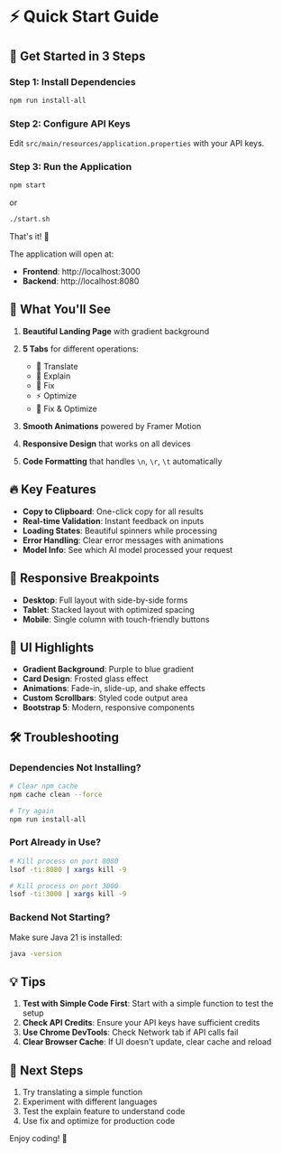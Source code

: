 # ⚡ Quick Start Guide

## 🎯 Get Started in 3 Steps

### Step 1: Install Dependencies
```bash
npm run install-all
```

### Step 2: Configure API Keys
Edit `src/main/resources/application.properties` with your API keys.

### Step 3: Run the Application
```bash
npm start
```
or
```bash
./start.sh
```

That's it! 🎉

The application will open at:
- **Frontend**: http://localhost:3000
- **Backend**: http://localhost:8080

## 🎨 What You'll See

1. **Beautiful Landing Page** with gradient background
2. **5 Tabs** for different operations:
   - 🔄 Translate
   - 📖 Explain
   - 🔧 Fix
   - ⚡ Optimize
   - 🎯 Fix & Optimize

3. **Smooth Animations** powered by Framer Motion
4. **Responsive Design** that works on all devices
5. **Code Formatting** that handles `\n`, `\r`, `\t` automatically

## 🔥 Key Features

- **Copy to Clipboard**: One-click copy for all results
- **Real-time Validation**: Instant feedback on inputs
- **Loading States**: Beautiful spinners while processing
- **Error Handling**: Clear error messages with animations
- **Model Info**: See which AI model processed your request

## 📱 Responsive Breakpoints

- **Desktop**: Full layout with side-by-side forms
- **Tablet**: Stacked layout with optimized spacing
- **Mobile**: Single column with touch-friendly buttons

## 🎨 UI Highlights

- **Gradient Background**: Purple to blue gradient
- **Card Design**: Frosted glass effect
- **Animations**: Fade-in, slide-up, and shake effects
- **Custom Scrollbars**: Styled code output area
- **Bootstrap 5**: Modern, responsive components

## 🛠️ Troubleshooting

### Dependencies Not Installing?
```bash
# Clear npm cache
npm cache clean --force

# Try again
npm run install-all
```

### Port Already in Use?
```bash
# Kill process on port 8080
lsof -ti:8080 | xargs kill -9

# Kill process on port 3000
lsof -ti:3000 | xargs kill -9
```

### Backend Not Starting?
Make sure Java 21 is installed:
```bash
java -version
```

## 💡 Tips

1. **Test with Simple Code First**: Start with a simple function to test the setup
2. **Check API Credits**: Ensure your API keys have sufficient credits
3. **Use Chrome DevTools**: Check Network tab if API calls fail
4. **Clear Browser Cache**: If UI doesn't update, clear cache and reload

## 🎯 Next Steps

1. Try translating a simple function
2. Experiment with different languages
3. Test the explain feature to understand code
4. Use fix and optimize for production code

Enjoy coding! 🚀
